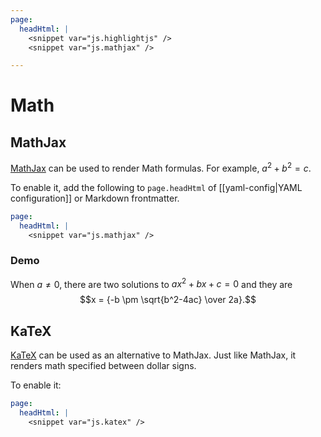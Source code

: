 ```yaml
---
page:
  headHtml: |
    <snippet var="js.highlightjs" />
    <snippet var="js.mathjax" />

---
```


# Math

## MathJax

[MathJax](https://www.mathjax.org) can be used to render Math formulas.  For example, $a^2 + b ^ 2 = c$.

To enable it, add the following to `page.headHtml` of [[yaml-config|YAML configuration]] or Markdown frontmatter.

```yaml
page:
  headHtml: |
    <snippet var="js.mathjax" />
```

### Demo

When $a \ne 0$, there are two solutions to $ax^2 + bx + c = 0$ and they are
$$x = {-b \pm \sqrt{b^2-4ac} \over 2a}.$$


## KaTeX

[KaTeX](https://katex.org/) can be used as an alternative to MathJax. Just like MathJax, it renders math specified between dollar signs.

To enable it:

```yaml
page:
  headHtml: |
    <snippet var="js.katex" />
```

